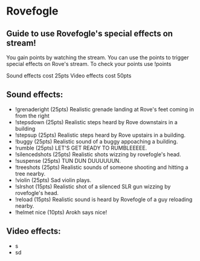 # Rovefogle

## Guide to use Rovefogle's special effects on stream!

You gain points by watching the stream. You can use the points to trigger special effects on Rove's stream.
To check your points use !points

Sound effects cost 25pts
Video effects cost 50pts

## Sound effects:

* !grenaderight   (25pts) Realistic grenade landing at Rove's feet coming in from the right
* !stepsdown      (25pts) Realistic steps heard by Rove downstairs in a building
* !stepsup        (25pts) Realistic steps heard by Rove upstairs in a building.
* !buggy          (25pts) Realistic sound of a buggy appoaching a building.
* !rumble         (25pts) LET'S GET READY TO RUMBLEEEEE.
* !silencedshots  (25pts) Realistic shots wizzing by rovefogle's head.
* !suspense       (25pts) TUN DUN DUUUUUUN.
* !treeshots      (25pts) Realistic sounds of someone shooting and hitting a tree nearby.
* !violin         (25pts) Sad violin plays.
* !slrshot        (15pts) Realistic shot of a silenced SLR gun wizzing by rovefogle's head.
* !reload         (15pts) Realistic sound is heard by Rovefogle of a guy reloading nearby.
* !helmet nice    (10pts) Arokh says nice!

## Video effects:

* s
* sd
